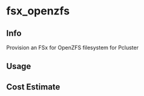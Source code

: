 # fsx_openzfs

## Info

Provision an FSx for OpenZFS filesystem for Pcluster

## Usage

## Cost Estimate

